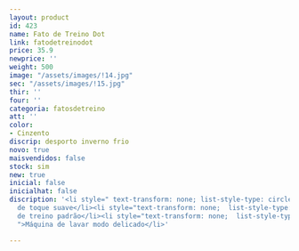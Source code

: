 ```yaml
---
layout: product
id: 423
name: Fato de Treino Dot
link: fatodetreinodot
price: 35.9
newprice: ''
weight: 500
image: "/assets/images/!14.jpg"
sec: "/assets/images/!15.jpg"
thir: ''
four: ''
categoria: fatosdetreino
att: ''
color:
- Cinzento
discrip: desporto inverno frio
novo: true
maisvendidos: false
stock: sim
new: true
inicial: false
inicialhat: false
discription: '<li style=" text-transform: none; list-style-type: circle; ">Tecido
  de toque suave</li><li style="text-transform: none;  list-style-type: circle; ">Fato
  de treino padrão</li><li style="text-transform: none;  list-style-type: circle;
  ">Máquina de lavar modo delicado</li>'

---
```

